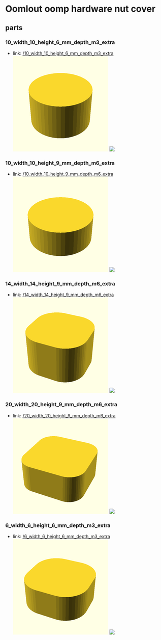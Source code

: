 # Oomlout oomp hardware nut cover


## parts

### 10_width_10_height_6_mm_depth_m3_extra
* link: [/10_width_10_height_6_mm_depth_m3_extra](10_width_10_height_6_mm_depth_m3_extra)  
![](10_width_10_height_6_mm_depth_m3_extra/3dpr_300.png)  ![](10_width_10_height_6_mm_depth_m3_extra/image_300.jpg)
 

### 10_width_10_height_9_mm_depth_m6_extra
* link: [/10_width_10_height_9_mm_depth_m6_extra](10_width_10_height_9_mm_depth_m6_extra)  
![](10_width_10_height_9_mm_depth_m6_extra/3dpr_300.png)  ![](10_width_10_height_9_mm_depth_m6_extra/image_300.jpg)
 

### 14_width_14_height_9_mm_depth_m6_extra
* link: [/14_width_14_height_9_mm_depth_m6_extra](14_width_14_height_9_mm_depth_m6_extra)  
![](14_width_14_height_9_mm_depth_m6_extra/3dpr_300.png)  ![](14_width_14_height_9_mm_depth_m6_extra/image_300.jpg)
 

### 20_width_20_height_9_mm_depth_m6_extra
* link: [/20_width_20_height_9_mm_depth_m6_extra](20_width_20_height_9_mm_depth_m6_extra)  
![](20_width_20_height_9_mm_depth_m6_extra/3dpr_300.png)  ![](20_width_20_height_9_mm_depth_m6_extra/image_300.jpg)
 

### 6_width_6_height_6_mm_depth_m3_extra
* link: [/6_width_6_height_6_mm_depth_m3_extra](6_width_6_height_6_mm_depth_m3_extra)  
![](6_width_6_height_6_mm_depth_m3_extra/3dpr_300.png)  ![](6_width_6_height_6_mm_depth_m3_extra/image_300.jpg)
 
